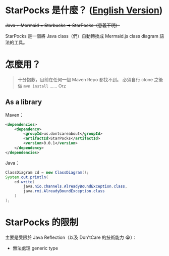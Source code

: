 StarPocks 是什麼？ ([English Version][EN])
============================================

~~Java + Mermaid = Starbucks => StarPocks（意義不明）~~

StarPocks 是一個將 Java class（們）自動轉換成 Mermaid.js class diagram 語法的工具。


怎麼用？
========

> 十分抱歉，目前在任何一個 Maven Repo 都找不到。
> 必須自行 clone 之後做 `mvn install` ...... Orz


As a library 
------------

Maven：

```XML
<dependencies>
	<dependency>
		<groupId>us.dontcareabout</groupId>
		<artifactId>StarPocks</artifactId>
		<version>0.0.1</version>
	</dependency>
</dependencies>
```

Java：

```Java
ClassDiagram cd = new ClassDiagram();
System.out.println(
	cd.write(
		java.nio.channels.AlreadyBoundException.class,
		java.rmi.AlreadyBoundException.class
	)
);
```


StarPocks 的限制
================

主要是受限於 Java Reflection（以及 Don'tCare 的技術能力 :sob:）：

+ 無法處理 generic type


[EN]: README_en.md
[Mermaid.js]: https://mermaid-js.github.io/
